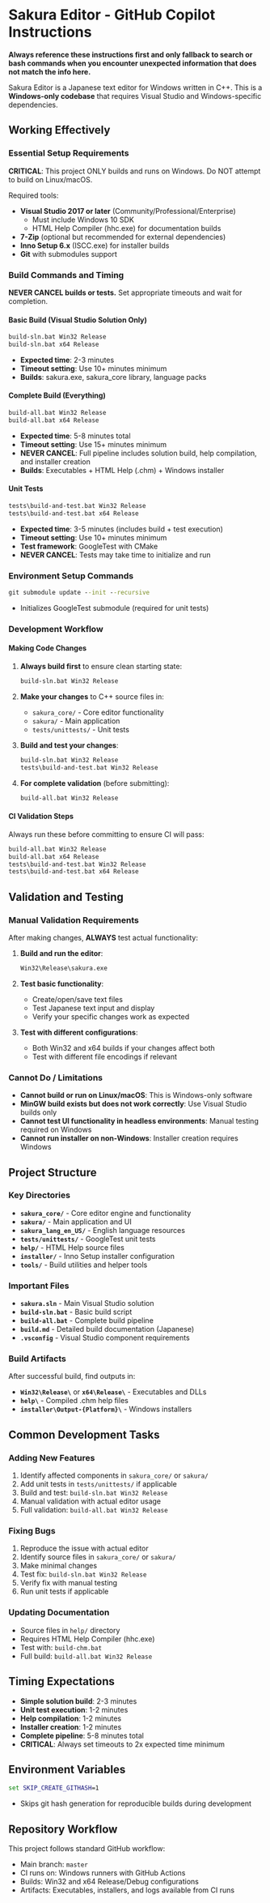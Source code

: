 # Sakura Editor - GitHub Copilot Instructions

**Always reference these instructions first and only fallback to search or bash commands when you encounter unexpected information that does not match the info here.**

Sakura Editor is a Japanese text editor for Windows written in C++. This is a **Windows-only codebase** that requires Visual Studio and Windows-specific dependencies.

## Working Effectively

### Essential Setup Requirements
**CRITICAL**: This project ONLY builds and runs on Windows. Do NOT attempt to build on Linux/macOS.

Required tools:
- **Visual Studio 2017 or later** (Community/Professional/Enterprise)
  - Must include Windows 10 SDK
  - HTML Help Compiler (hhc.exe) for documentation builds
- **7-Zip** (optional but recommended for external dependencies)
- **Inno Setup 6.x** (ISCC.exe) for installer builds
- **Git** with submodules support

### Build Commands and Timing

**NEVER CANCEL builds or tests.** Set appropriate timeouts and wait for completion.

#### Basic Build (Visual Studio Solution Only)
```cmd
build-sln.bat Win32 Release
build-sln.bat x64 Release
```
- **Expected time**: 2-3 minutes
- **Timeout setting**: Use 10+ minutes minimum
- **Builds**: sakura.exe, sakura_core library, language packs

#### Complete Build (Everything)
```cmd
build-all.bat Win32 Release
build-all.bat x64 Release
```
- **Expected time**: 5-8 minutes total
- **Timeout setting**: Use 15+ minutes minimum
- **NEVER CANCEL**: Full pipeline includes solution build, help compilation, and installer creation
- **Builds**: Executables + HTML Help (.chm) + Windows installer

#### Unit Tests
```cmd
tests\build-and-test.bat Win32 Release
tests\build-and-test.bat x64 Release
```
- **Expected time**: 3-5 minutes (includes build + test execution)
- **Timeout setting**: Use 10+ minutes minimum
- **Test framework**: GoogleTest with CMake
- **NEVER CANCEL**: Tests may take time to initialize and run

### Environment Setup Commands
```cmd
git submodule update --init --recursive
```
- Initializes GoogleTest submodule (required for unit tests)

### Development Workflow

#### Making Code Changes
1. **Always build first** to ensure clean starting state:
   ```cmd
   build-sln.bat Win32 Release
   ```

2. **Make your changes** to C++ source files in:
   - `sakura_core/` - Core editor functionality
   - `sakura/` - Main application
   - `tests/unittests/` - Unit tests

3. **Build and test your changes**:
   ```cmd
   build-sln.bat Win32 Release
   tests\build-and-test.bat Win32 Release
   ```

4. **For complete validation** (before submitting):
   ```cmd
   build-all.bat Win32 Release
   ```

#### CI Validation Steps
Always run these before committing to ensure CI will pass:
```cmd
build-all.bat Win32 Release
build-all.bat x64 Release
tests\build-and-test.bat Win32 Release
tests\build-and-test.bat x64 Release
```

## Validation and Testing

### Manual Validation Requirements
After making changes, **ALWAYS** test actual functionality:

1. **Build and run the editor**:
   ```cmd
   Win32\Release\sakura.exe
   ```

2. **Test basic functionality**:
   - Create/open/save text files
   - Test Japanese text input and display
   - Verify your specific changes work as expected

3. **Test with different configurations**:
   - Both Win32 and x64 builds if your changes affect both
   - Test with different file encodings if relevant

### Cannot Do / Limitations
- **Cannot build or run on Linux/macOS**: This is Windows-only software
- **MinGW build exists but does not work correctly**: Use Visual Studio builds only
- **Cannot test UI functionality in headless environments**: Manual testing required on Windows
- **Cannot run installer on non-Windows**: Installer creation requires Windows

## Project Structure

### Key Directories
- **`sakura_core/`** - Core editor engine and functionality
- **`sakura/`** - Main application and UI
- **`sakura_lang_en_US/`** - English language resources
- **`tests/unittests/`** - GoogleTest unit tests
- **`help/`** - HTML Help source files
- **`installer/`** - Inno Setup installer configuration
- **`tools/`** - Build utilities and helper tools

### Important Files
- **`sakura.sln`** - Main Visual Studio solution
- **`build-sln.bat`** - Basic build script
- **`build-all.bat`** - Complete build pipeline
- **`build.md`** - Detailed build documentation (Japanese)
- **`.vsconfig`** - Visual Studio component requirements

### Build Artifacts
After successful build, find outputs in:
- **`Win32\Release\`** or **`x64\Release\`** - Executables and DLLs
- **`help\`** - Compiled .chm help files
- **`installer\Output-{Platform}\`** - Windows installers

## Common Development Tasks

### Adding New Features
1. Identify affected components in `sakura_core/` or `sakura/`
2. Add unit tests in `tests/unittests/` if applicable
3. Build and test: `build-sln.bat Win32 Release`
4. Manual validation with actual editor usage
5. Full validation: `build-all.bat Win32 Release`

### Fixing Bugs
1. Reproduce the issue with actual editor
2. Identify source files in `sakura_core/` or `sakura/`
3. Make minimal changes
4. Test fix: `build-sln.bat Win32 Release`
5. Verify fix with manual testing
6. Run unit tests if applicable

### Updating Documentation
- Source files in `help/` directory
- Requires HTML Help Compiler (hhc.exe)
- Test with: `build-chm.bat`
- Full build: `build-all.bat Win32 Release`

## Timing Expectations
- **Simple solution build**: 2-3 minutes
- **Unit test execution**: 1-2 minutes  
- **Help compilation**: 1-2 minutes
- **Installer creation**: 1-2 minutes
- **Complete pipeline**: 5-8 minutes total
- **CRITICAL**: Always set timeouts to 2x expected time minimum

## Environment Variables
```cmd
set SKIP_CREATE_GITHASH=1
```
- Skips git hash generation for reproducible builds during development

## Repository Workflow
This project follows standard GitHub workflow:
- Main branch: `master`
- CI runs on: Windows runners with GitHub Actions
- Builds: Win32 and x64 Release/Debug configurations
- Artifacts: Executables, installers, and logs available from CI runs